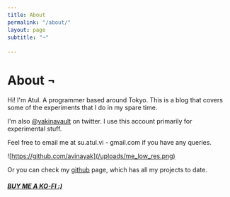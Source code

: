 ```yaml
---
title: About
permalink: "/about/"
layout: page
subtitle: "¬"

---
```

# About ¬

Hi! I'm Atul. A programmer based around Tokyo. This is a blog that covers some of the experiments that I do in my spare time. 

I'm also [@yakinavault](https://twitter.com/yakinavault) on twitter. I use this account primarily for experimental stuff.

Feel free to email me at su.atul.vi - gmail.com if you have any queries.

![https://github.com/avinayak](/uploads/me_low_res.png)
<!-- You can see my resume [here](https://goo.gl/96aepH) or download a [PDF](https://goo.gl/D2GXJ9). -->
Or you can check my [github](https://github.com/avinayak) page, which has all my projects to date.

##### [BUY ME A KO-FI :)](https://ko-fi.com/S6S51GBT3)